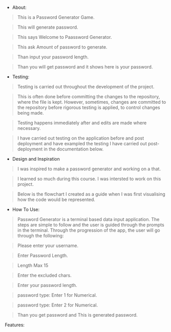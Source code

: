 * About:

>This is a Password Generator Game.

>This will generate password.

>This says Welcome to Paassword Generator.

>This ask Amount of password to generate.

>Than input your password length.

>Than you will get password and it shows here is your password.

* Testing:

>Testing is carried out throughout the development of the project.

>This is often done before committing the changes to the repository, where the file is kept. However, sometimes, changes are committed to the repository before rigorous testing is applied, to control changes being made.

> Testing happens immediately after and edits are made where necessary.

> I have carried out testing on the application before and post deployment and have exampled the testing I have carried out post-deployment in the documentation below. 

* Design and Inspiration
>I was inspired to make a password generator and working on a that.

>I learned so much during this course. I was intersted to work on this project.

>Below is the flowchart I created as a guide when I was first visualising how the code would be represented.


* How To Use:
>Password Generator is a terminal based data input application. The steps are simple to follow and the user is guided through the prompts in the terminal. Through the progression of the app, the user will go through the following:

>Please enter your username.

>Enter Password Length.

>Length Max 15

>Enter the excluded chars.

>Enter your password length.

>password type: Enter 1 for Numerical.

>password type: Enter 2 for Numerical.

>Than you get password and This is generated password.

Features:
